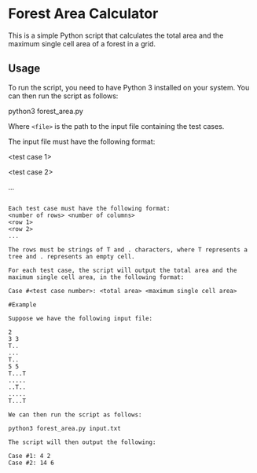 # Forest Area Calculator

This is a simple Python script that calculates the total area and the maximum single cell area of a forest in a grid.

## Usage

To run the script, you need to have Python 3 installed on your system. You can then run the script as follows:

python3 forest_area.py <file>

Where `<file>` is the path to the input file containing the test cases.

The input file must have the following format:

<number of test cases>

<test case 1>

<test case 2>

...

```

Each test case must have the following format:
<number of rows> <number of columns>
<row 1>
<row 2>
...

The rows must be strings of T and . characters, where T represents a tree and . represents an empty cell.

For each test case, the script will output the total area and the maximum single cell area, in the following format:

Case #<test case number>: <total area> <maximum single cell area>

#Example

Suppose we have the following input file:

2
3 3
T..
...
T..
5 5
T...T
.....
..T..
.....
T...T

We can then run the script as follows:

python3 forest_area.py input.txt

The script will then output the following:

Case #1: 4 2
Case #2: 14 6

